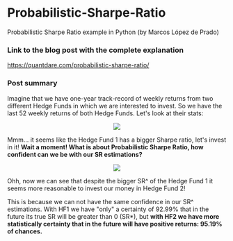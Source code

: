 # Probabilistic-Sharpe-Ratio
Probabilistic Sharpe Ratio example in Python (by Marcos López de Prado)

### Link to the blog post with the complete explanation
https://quantdare.com/probabilistic-sharpe-ratio/

### Post summary
Imagine that we have one-year track-record of weekly returns from two different Hedge Funds in which we are interested to invest. So we have the last 52 weekly returns of both Hedge Funds. Let's look at their stats:

<p align="center">
  <img src="https://quantdare.com/wp-content/uploads/2020/05/Probabilistic-Sharpe-Ratio-2.png">
</p>

Mmm... it seems like the Hedge Fund 1 has a bigger Sharpe ratio, let's invest in it! **Wait a moment! What is about Probabilistic Sharpe Ratio, how confident can we be with our SR estimations?**

<p align="center">
  <img src="https://quantdare.com/wp-content/uploads/2020/05/Probabilistic-Sharpe-Ratio-3.png">
</p>

Ohh, now we can see that despite the bigger SR^ of the Hedge Fund 1 it seems more reasonable to invest our money in Hedge Fund 2! 

This is because we can not have the same confidence in our SR^ estimations. With HF1 we have "only" a certainty of 92.99% that in the future its true SR will be greater than 0 (SR*), but **with HF2 we have more statistically certainty that in the future will have positive returns: 95.19% of chances.**
